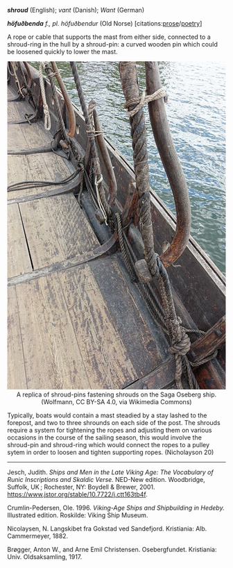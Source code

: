 **_shroud_** (English); _vant_ (Danish); _Want_ (German)

_**höfuðbenda** f., pl. höfuðbendur_ (Old Norse) [citations:[prose](https://onp.ku.dk/onp/onp.php?o39309)/[poetry](https://lexiconpoeticum.org/m.php?p=lemma&i=40452)]

A rope or cable that supports the mast from either side, connected to a shroud-ring in the hull by a shroud-pin: a curved wooden pin which could be loosened quickly to lower the mast. 

<div align="center">
  
  ![shroud-pin holding shroud on Saga Oseberg replica ship](../images/ShroudwPin_OsebergReplica.jpg)  
  A replica of shroud-pins fastening shrouds on the Saga Oseberg ship. (Wolfmann, CC BY-SA 4.0, via Wikimedia Commons)

</div>

  
Typically, boats would contain a mast steadied by a stay lashed to the forepost, and two to three shrounds on each side of the post. The shrouds require a system for tightening the ropes and adjusting them on various occasions in the course of the sailing season, this would involve the shroud-pin and shroud-ring which would connect the ropes to a pulley sytem in order to loosen and tighten supporting ropes. (Nicholayson 20)

---

Jesch, Judith. _Ships and Men in the Late Viking Age: The Vocabulary of Runic Inscriptions and Skaldic Verse._ NED-New edition. Woodbridge, Suffolk, UK ; Rochester, NY: 
Boydell & Brewer, 2001. https://www.jstor.org/stable/10.7722/j.ctt163tb4f.

Crumlin-Pedersen, Ole. 1996. _Viking-Age Ships and Shipbuilding in Hedeby._ Illustrated edition. Roskilde: Viking Ship Museum.

Nicolaysen, N. Langskibet fra Gokstad ved Sandefjord. Kristiania: Alb. Cammermeyer, 1882.

Brøgger, Anton W., and Arne Emil Christensen. Osebergfundet. Kristiania: Univ. Oldsaksamling, 1917. 
